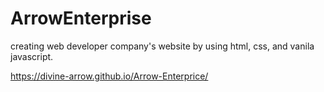 # ArrowEnterprise
creating web developer company's website by using html, css, and vanila javascript.

https://divine-arrow.github.io/Arrow-Enterprice/

